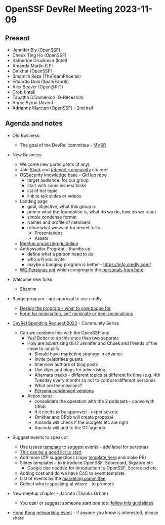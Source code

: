 # OpenSSF DevRel Meeting 2023-11-09

## Present

- Jennifer Bly (OpenSSF) 
- Cheuk Ting Ho (OpenSSF)
- Katherine Druckman (Intel) 
- Amanda Martin (LF) 
- Omkhar (OpenSSF)
- Smamim Reza (TheTeamPhoenix)
- Edoardo Dusi (SparkFabrik)
- Alex Beaver (Open@RIT)
- Crob (Intel)
- Tabatha DiDomenico (G-Research)
- Angie Byron (Aiven)
- Adrianne Marcum (OpenSSF) - 2nd half

## Agenda and notes

- Old Business:
  - The goal of the DevRel committee - [MVSR](https://docs.google.com/document/d/1rNOUNTp81Yxf16hmQnyCBO2pC_GHD7Pwh3TlS3ur_x8/edit?usp=sharing)
- New Business:
  - Welcome new participants (if any)
  - Join [Slack](https://join.slack.com/t/openssf/shared_invite/zt-22dfsrz1x-VirRpydvBZCXuTaGSTPWFA) and [#devrel-community](https://openssf.slack.com/archives/C060PHUUPAA) channel
  - OSSecurity knowledge base - GitHub repo
    - target audience: for our group
    - start with some issues/ tasks
    - list of hot topic 
    - link to talk slides or videos
  - Landing page
    - goal, objective, what this group is
    - primer what the foundation is, what do we do, how do we react
    - simple condense format
    - Names and profile of members
    - refine what we want for devrel folks
      - Presentations
      - Assets
  - [Meetup organizing guideline](https://docs.google.com/document/d/1EwHkzIhW0nQQD9G5lVF08sYPwTjVVC8xLNkbq16psBo/edit?usp=sharing)
  - Ambassador Program - thumbs up
    - define what a person need to do
    - who will you invite
    - maybe a badging program is better - https://info.credly.com/
  - [WG Personas ppt](https://docs.google.com/presentation/d/15NAGaNvxvVcuowO6C9SPVntVjg0mISfHunD42VRaymU/edit?usp=sharing) which congregate the [personals from here](https://docs.google.com/document/d/1zhryCcHS-jVdTyhVRctcsgxDPXSCui5szS58fdbJh9g/edit?usp=sharing)

- Welcome new folks
  - Shamim
- Badge program - got approval to use credly
  - [Design the program - what to give badge for](https://docs.google.com/document/d/1n9JBVFqQ_jxIx4up2d3sZtKToJVtzZVNB2g7vFo94E4/edit?usp=sharing)
  - [Form for nomination, self nominate or peer nominations](https://github.com/ossf/DevRel-community/issues/17)
- [DevRel Spending Request 2023](https://docs.google.com/document/d/1Pind80uR8IWgCGpTGSSI0z-NU5ghWu2YcvmH9N0Y2n8/edit#heading=h.6c6xxokm74uz) - Community Series 
  - Can we combine this with the OpenSSF one
    - Yes! Better to do this once than two separate
    - How are advertising this? Jennifer and Chuek and friends of the show to amplify.
      - Should have marketing strategy in advance
      - Invite celebrities guests
      - Interview authors of blog posts
      - Use clips and blogs for advertising
      - Alternate tracks - different topics at different fix time (e.g. 4th Tuesday every month) so not to confuse different personas
      - What are the missions?
      - [Persona condensed versions](https://docs.google.com/presentation/d/1lCvYPNCyH9ae1hYc3XPXCgJ0C_2ohJLHg-LlL2fLLUo/edit#slide=id.g254aa5f1c0a_0_120)
    - Action items:
      - consolidate the operation with the 2 podcasts - convo with CRob
      - if it needs to be approved - expenses etc
      - Omkhar and CRob will create proposal
      - Amanda will check if the budgets etc are right
      - Amanda will add to the GC agenda
- Suggest events to speak at
    - Use issues [template](https://github.com/ossf/DevRel-community/issues/new?template=suggest-an-event.md) to suggest events - add label for personas
    - [This can be a good list to start](https://docs.google.com/document/d/1W2ykMZrtBSX7gp8Uf_zL27Pb4a2E7jdLGpiCnflw0Vg/edit?usp=sharing)
    - Add more CfP suggestions (copy [template here](https://github.com/ossf/DevRel-community/blob/main/abstracts/_TALK_TEMPLATE.md) and make PR)
    - Slides templates - to introduce OpenSSF, Scorecard, Sigstore etc
      - Google doc needed for Introduction to OpenSSF, Scorecard etc. 
    - Adding cost and do we have CoC to event template
    - List of events by the [marketing committee](https://docs.google.com/spreadsheets/d/1vPRNTjKd9HQSF5pxICDAgYFczj9CqfQsiRdBp2km-_k/edit?usp=sharing)
    - Collect who is speaking at where - to promote
- New meetup chapter - Jarkata (Thanks Orhan)
    - You can/ or suggest someone start one too: [follow this guidelines](https://openssf.org/community/meetup-guidelines/)
- [Hong Kong networking event](https://www.meetup.com/hong-kong-openssf-meetup-group/events/297184804/) - if anyone you know is interested, please share
  